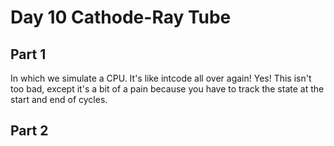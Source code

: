 # Day 10 Cathode-Ray Tube

## Part 1

In which we simulate a CPU. It's like intcode all over again! Yes! This isn't too bad, except it's a bit of a pain because you have to track the state at the start and end of cycles.

## Part 2
